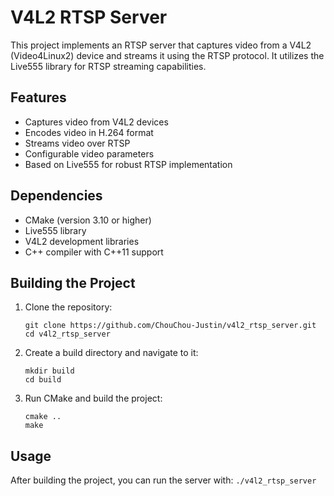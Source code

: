 # V4L2 RTSP Server

This project implements an RTSP server that captures video from a V4L2 (Video4Linux2) device and streams it using the RTSP protocol. It utilizes the Live555 library for RTSP streaming capabilities.

## Features

- Captures video from V4L2 devices
- Encodes video in H.264 format
- Streams video over RTSP
- Configurable video parameters
- Based on Live555 for robust RTSP implementation

## Dependencies

- CMake (version 3.10 or higher)
- Live555 library
- V4L2 development libraries
- C++ compiler with C++11 support

## Building the Project

1. Clone the repository:  
   ```
   git clone https://github.com/ChouChou-Justin/v4l2_rtsp_server.git
   cd v4l2_rtsp_server
   ```

2. Create a build directory and navigate to it:  
   ```
   mkdir build
   cd build   
   ```

3. Run CMake and build the project:   
   ```
   cmake ..
   make   
   ```

## Usage

After building the project, you can run the server with:
    ```
    ./v4l2_rtsp_server
    ```

